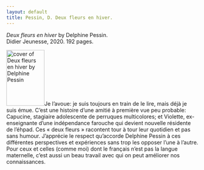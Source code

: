 ```yaml
---
layout: default
title: Pessin, D. Deux fleurs en hiver.
---
```

<p><span class="title"><em>Deux fleurs en hiver</em></span> by Delphine Pessin.<br>
<span class="publisher">Didier Jeunesse, 2020. 192 pages.</span></p>
<img src="https://didier-jeunesse.com/sites/default/files/images/livres/couv/9782278098293-001-T.jpeg" width="100px" height="147px" alt="cover of Deux fleurs en hiver by Delphine Pessin">Je l’avoue: je suis toujours en train de le lire, mais déjà je suis émue. C’est une histoire d’une amitié à première vue peu probable: Capucine, stagiaire adolescente de perruques multicolores; et Violette, ex-enseignante d’une indépendance farouche qui devient nouvelle résidente de l’éhpad. Ces « deux fleurs » racontent tour à tour leur quotidien et pas sans humour. J’apprécie le respect qu’accorde Delphine Pessin à ces différentes perspectives et expériences sans trop les opposer l’une à l’autre. Pour ceux et celles (comme moi) dont le français n’est pas la langue maternelle, c’est aussi un beau travail avec qui on peut améliorer nos connaissances.
